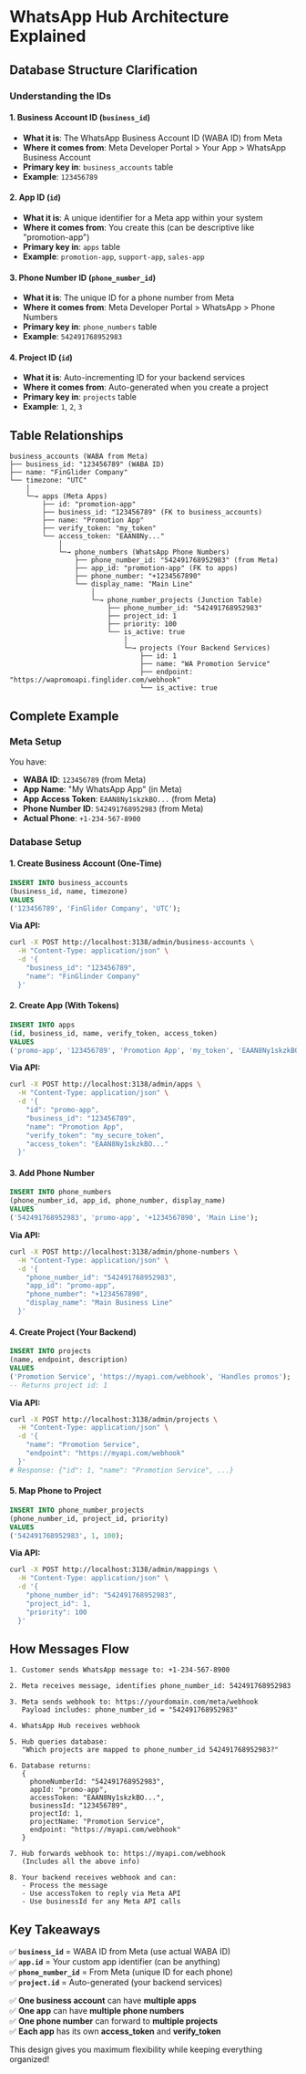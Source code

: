 # WhatsApp Hub Architecture Explained

## Database Structure Clarification

### Understanding the IDs

#### 1. **Business Account ID** (`business_id`)

- **What it is**: The WhatsApp Business Account ID (WABA ID) from Meta
- **Where it comes from**: Meta Developer Portal > Your App > WhatsApp Business Account
- **Primary key in**: `business_accounts` table
- **Example**: `123456789`

#### 2. **App ID** (`id`)

- **What it is**: A unique identifier for a Meta app within your system
- **Where it comes from**: You create this (can be descriptive like "promotion-app")
- **Primary key in**: `apps` table
- **Example**: `promotion-app`, `support-app`, `sales-app`

#### 3. **Phone Number ID** (`phone_number_id`)

- **What it is**: The unique ID for a phone number from Meta
- **Where it comes from**: Meta Developer Portal > WhatsApp > Phone Numbers
- **Primary key in**: `phone_numbers` table
- **Example**: `542491768952983`

#### 4. **Project ID** (`id`)

- **What it is**: Auto-incrementing ID for your backend services
- **Where it comes from**: Auto-generated when you create a project
- **Primary key in**: `projects` table
- **Example**: `1`, `2`, `3`

## Table Relationships

```
business_accounts (WABA from Meta)
├── business_id: "123456789" (WABA ID)
├── name: "FinGlider Company"
└── timezone: "UTC"
    │
    └─→ apps (Meta Apps)
        ├── id: "promotion-app"
        ├── business_id: "123456789" (FK to business_accounts)
        ├── name: "Promotion App"
        ├── verify_token: "my_token"
        └── access_token: "EAAN8Ny..."
            │
            └─→ phone_numbers (WhatsApp Phone Numbers)
                ├── phone_number_id: "542491768952983" (from Meta)
                ├── app_id: "promotion-app" (FK to apps)
                ├── phone_number: "+1234567890"
                └── display_name: "Main Line"
                    │
                    └─→ phone_number_projects (Junction Table)
                        ├── phone_number_id: "542491768952983"
                        ├── project_id: 1
                        ├── priority: 100
                        └── is_active: true
                            │
                            └─→ projects (Your Backend Services)
                                ├── id: 1
                                ├── name: "WA Promotion Service"
                                ├── endpoint: "https://wapromoapi.finglider.com/webhook"
                                └── is_active: true
```

## Complete Example

### Meta Setup

You have:

- **WABA ID**: `123456789` (from Meta)
- **App Name**: "My WhatsApp App" (in Meta)
- **App Access Token**: `EAAN8Ny1skzkBO...` (from Meta)
- **Phone Number ID**: `542491768952983` (from Meta)
- **Actual Phone**: `+1-234-567-8900`

### Database Setup

#### 1. Create Business Account (One-Time)

```sql
INSERT INTO business_accounts
(business_id, name, timezone)
VALUES
('123456789', 'FinGlider Company', 'UTC');
```

**Via API:**

```bash
curl -X POST http://localhost:3138/admin/business-accounts \
  -H "Content-Type: application/json" \
  -d '{
    "business_id": "123456789",
    "name": "FinGlinder Company"
  }'
```

#### 2. Create App (With Tokens)

```sql
INSERT INTO apps
(id, business_id, name, verify_token, access_token)
VALUES
('promo-app', '123456789', 'Promotion App', 'my_token', 'EAAN8Ny1skzkBO...');
```

**Via API:**

```bash
curl -X POST http://localhost:3138/admin/apps \
  -H "Content-Type: application/json" \
  -d '{
    "id": "promo-app",
    "business_id": "123456789",
    "name": "Promotion App",
    "verify_token": "my_secure_token",
    "access_token": "EAAN8Ny1skzkBO..."
  }'
```

#### 3. Add Phone Number

```sql
INSERT INTO phone_numbers
(phone_number_id, app_id, phone_number, display_name)
VALUES
('542491768952983', 'promo-app', '+1234567890', 'Main Line');
```

**Via API:**

```bash
curl -X POST http://localhost:3138/admin/phone-numbers \
  -H "Content-Type: application/json" \
  -d '{
    "phone_number_id": "542491768952983",
    "app_id": "promo-app",
    "phone_number": "+1234567890",
    "display_name": "Main Business Line"
  }'
```

#### 4. Create Project (Your Backend)

```sql
INSERT INTO projects
(name, endpoint, description)
VALUES
('Promotion Service', 'https://myapi.com/webhook', 'Handles promos');
-- Returns project id: 1
```

**Via API:**

```bash
curl -X POST http://localhost:3138/admin/projects \
  -H "Content-Type: application/json" \
  -d '{
    "name": "Promotion Service",
    "endpoint": "https://myapi.com/webhook"
  }'
# Response: {"id": 1, "name": "Promotion Service", ...}
```

#### 5. Map Phone to Project

```sql
INSERT INTO phone_number_projects
(phone_number_id, project_id, priority)
VALUES
('542491768952983', 1, 100);
```

**Via API:**

```bash
curl -X POST http://localhost:3138/admin/mappings \
  -H "Content-Type: application/json" \
  -d '{
    "phone_number_id": "542491768952983",
    "project_id": 1,
    "priority": 100
  }'
```

## How Messages Flow

```
1. Customer sends WhatsApp message to: +1-234-567-8900

2. Meta receives message, identifies phone_number_id: 542491768952983

3. Meta sends webhook to: https://yourdomain.com/meta/webhook
   Payload includes: phone_number_id = "542491768952983"

4. WhatsApp Hub receives webhook

5. Hub queries database:
   "Which projects are mapped to phone_number_id 542491768952983?"

6. Database returns:
   {
     phoneNumberId: "542491768952983",
     appId: "promo-app",
     accessToken: "EAAN8Ny1skzkBO...",
     businessId: "123456789",
     projectId: 1,
     projectName: "Promotion Service",
     endpoint: "https://myapi.com/webhook"
   }

7. Hub forwards webhook to: https://myapi.com/webhook
   (Includes all the above info)

8. Your backend receives webhook and can:
   - Process the message
   - Use accessToken to reply via Meta API
   - Use businessId for any Meta API calls
```

## Key Takeaways

✅ **`business_id`** = WABA ID from Meta (use actual WABA ID)  
✅ **`app.id`** = Your custom app identifier (can be anything)  
✅ **`phone_number_id`** = From Meta (unique ID for each phone)  
✅ **`project.id`** = Auto-generated (your backend services)

✅ **One business account** can have **multiple apps**  
✅ **One app** can have **multiple phone numbers**  
✅ **One phone number** can forward to **multiple projects**  
✅ **Each app** has its own **access_token** and **verify_token**

This design gives you maximum flexibility while keeping everything organized!
